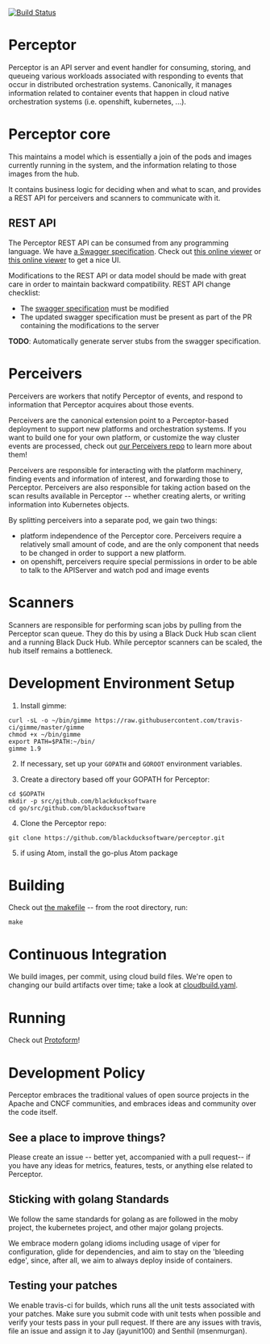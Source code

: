 [![Build Status](https://travis-ci.com/blackducksoftware/perceptor.svg?branch=master)](https://travis-ci.com/blackducksoftware/perceptor)

# Perceptor

Perceptor is an API server and event handler for consuming, storing, and queueing various workloads associated with responding to events that occur in distributed orchestration systems.  Canonically, it manages information related to container events that happen in cloud native orchestration systems (i.e. openshift, kubernetes, ...).

# Perceptor core

This maintains a model which is essentially a join of the pods and images currently running in the system,
and the information relating to those images from the hub.

It contains business logic for deciding when and what to scan, and provides a REST API for perceivers
and scanners to communicate with it.


## REST API

The Perceptor REST API can be consumed from any programming language.  We have [a Swagger specification](./api/perceptor-swagger-spec.json).  Check out [this online viewer](http://editor2.swagger.io) or [this online viewer](https://editor.swagger.io/) to get a nice UI.

Modifications to the REST API or data model should be made with great care in order to maintain backward compatibility. REST API change checklist:

 - The [swagger specification](./api/perceptor-swagger-spec.json) must be modified
 - The updated swagger specification must be present as part of the PR containing the modifications to the server

**TODO**: Automatically generate server stubs from the swagger specification.
 
# Perceivers

Perceivers are workers that notify Perceptor of events, and respond to information that Perceptor acquires about those events.

Perceivers are the canonical extension point to a Perceptor-based deployment to support new platforms and orchestration systems.  If you want to build one for your own platform, or customize the way cluster events are processed, check out [our Perceivers repo](https://github.com/blackducksoftware/perceivers) to learn more about them!

Perceivers are responsible for interacting with the platform machinery, finding events and information of interest, and forwarding those to Perceptor.  Perceivers are also responsible for taking action based on the scan results available in Perceptor -- whether creating alerts, or writing information into Kubernetes objects.

By splitting perceivers into a separate pod, we gain two things:
 - platform independence of the Perceptor core.  Perceivers require a relatively small amount of code,
   and are the only component that needs to be changed in order to support a new platform.
 - on openshift, perceivers require special permissions in order to be able to talk to the APIServer
   and watch pod and image events

# Scanners

Scanners are responsible for performing scan jobs by pulling from the Perceptor scan queue.  They do this by using a Black Duck Hub scan client and a running Black Duck Hub.  While perceptor scanners can be scaled, the hub itself remains a bottleneck.

# Development Environment Setup

1. Install gimme:

```
curl -sL -o ~/bin/gimme https://raw.githubusercontent.com/travis-ci/gimme/master/gimme
chmod +x ~/bin/gimme
export PATH=$PATH:~/bin/
gimme 1.9
```

2. If necessary, set up your `GOPATH` and `GOROOT` environment variables.

3. Create a directory based off your GOPATH for Perceptor:

```
cd $GOPATH
mkdir -p src/github.com/blackducksoftware
cd go/src/github.com/blackducksoftware
```

4. Clone the Perceptor repo:

```
git clone https://github.com/blackducksoftware/perceptor.git
```

5. if using Atom, install the go-plus Atom package

# Building

Check out [the makefile](./Makefile) -- from the root directory, run:

    make

# Continuous Integration

We build images, per commit, using cloud build files.  We're open to changing our build artifacts over time; take a look at [cloudbuild.yaml](./cloudbuild.yaml).

# Running

Check out [Protoform](https://github.com/blackducksoftware/perceptor-protoform/)!

# Development Policy

Perceptor embraces the traditional values of open source projects in the Apache and CNCF communities, and embraces ideas and community over the code itself.

## See a place to improve things?

Please create an issue -- better yet, accompanied with a pull request-- if you have any ideas for metrics, features, tests, or anything else related to Perceptor.

## Sticking with golang Standards

We follow the same standards for golang as are followed in the moby project, the kubernetes project, and other major golang projects.  

We embrace modern golang idioms including usage of viper for configuration, glide for dependencies, and aim to stay on the 'bleeding edge', since, after all, we aim to always deploy inside of containers.

## Testing your patches

We enable travis-ci for builds, which runs all the unit tests associated with your patches.  Make sure you submit code with unit tests when possible and verify your tests pass in your pull request.    If there are any issues with travis, file an issue and assign it to Jay (jayunit100) and Senthil (msenmurgan).
